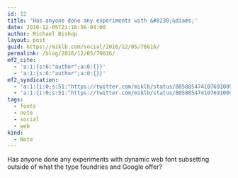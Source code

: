 ```yaml
---
id: 12
title: 'Has anyone done any experiments with &#8230;&diams;'
date: 2016-12-05T21:16:56-04:00
author: Michael Bishop
layout: post
guid: https://miklb.com/social/2016/12/05/76616/
permalink: /blog/2016/12/05/76616/
mf2_cite:
  - 'a:1:{s:6:"author";a:0:{}}'
  - 'a:1:{s:6:"author";a:0:{}}'
mf2_syndication:
  - 'a:1:{i:0;s:51:"https://twitter.com/miklb/status/805885474107691009";}'
  - 'a:1:{i:0;s:51:"https://twitter.com/miklb/status/805885474107691009";}'
tags:
  - fonts
  - note
  - social
  - web
kind:
  - Note
---
```

<p>Has anyone done any experiments with dynamic web font subsetting outside of what the type foundries and Google offer?</p>